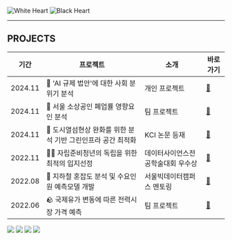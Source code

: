 

![White Heart](https://github.com/user-attachments/assets/edc5c877-a37c-40fc-aec3-3900028350c5) ![Black Heart](https://github.com/user-attachments/assets/db9d8a44-a47c-45b3-8c7e-ee97047770b3)



-------------------

 ## PROJECTS

| 기간    | 프로젝트                                                  | 소개                             |  바로가기  |
| ------  | ---------------------------------------------------------- |--------------------------------- | ---------- |
| 2024.11 | 🤖 'AI 규제 법안'에 대한 사회 분위기 분석                    | 개인 프로젝트                    | <a href="https://github.com/1eeseo/Social-atmosphere-on-the-AI-Regulation-Bill-">🔗</a>  |   
| 2024.11 | 🍜 서울 소상공인 폐업률 영향요인 분석                        | 팀 프로젝트                      | <a href="https://github.com/1eeseo/Factors-influencing-the-closing-rate-of-small-business-owners">🔗</a>  |   
| 2024.11 | 🌳 도시열섬현상 완화를 위한 분석 기반 그린인프라 공간 최적화 | KCI 논문 등재                    |  <a href="https://www.kci.go.kr/kciportal/ci/sereArticleSearch/ciSereArtiView.kci?sereArticleSearchBean.artiId=ART003188112">🔗</a>  |   
| 2022.11 | 👨‍🎓 자립준비청년의 독립을 위한 최적의 입지선정                | 데이터사이언스전공학술대회 우수상 | <a href="https://github.com/1eeseo/Recommendation-of-a-place-for-independence-of-the-orphan">🔗</a>  |   
| 2022.08 | 🚊 지하철 혼잡도 분석 및 수요인원 예측모델 개발              | 서울빅데이터캠퍼스 멘토링         | <a href="https://github.com/1eeseo/Subway-Demand-Forecasting-Project-">🔗</a>  |   
| 2022.06 | 🪨 국제유가 변동에 따른 전력시장 가격 예측                   | 팀 프로젝트                       | <a href="https://github.com/1eeseo/Electricity-Market-Price-Forecast-for-Changes-in-International-Oil-Prices">🔗</a>  |   



<img src="https://img.shields.io/badge/Python-3776AB?style=flat&logo=Python&logoColor=white"/> <img src="https://img.shields.io/badge/R-276DC3?style=flat&logo=R&logoColor=white"/> <img src="https://img.shields.io/badge/MySQL-4479A1?style=flat&logo=MySQL&logoColor=white"/> <img src="https://img.shields.io/badge/MongoDB-47A248?style=flat&logo=MongoDB&logoColor=white"/>
